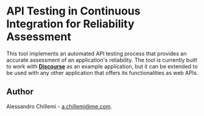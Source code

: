 # API Testing in Continuous Integration for Reliability Assessment

This tool implements an automated API testing process that provides an accurate assessment of an application's reliability. The tool is currently built to work with [**Discourse**](https://discourse.org/) as an example application, but it can be extended to be used with any other application that offers its functionalities as web APIs.

## Author
Alessandro Chillemi - [a.chillemi@me.com](mailto:a.chillemi@me.com).

